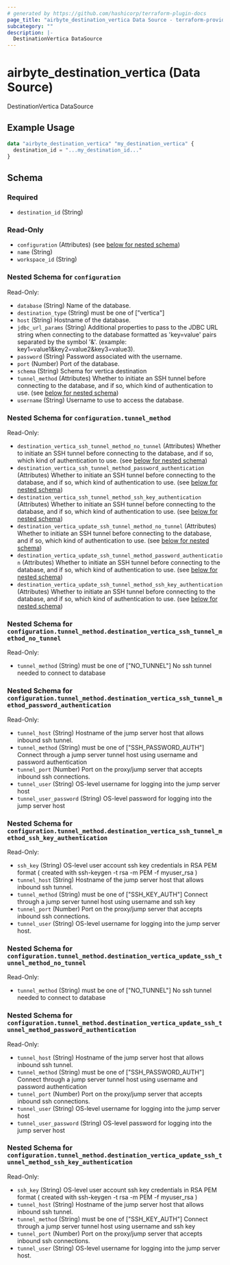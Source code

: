 ```yaml
---
# generated by https://github.com/hashicorp/terraform-plugin-docs
page_title: "airbyte_destination_vertica Data Source - terraform-provider-airbyte"
subcategory: ""
description: |-
  DestinationVertica DataSource
---
```


# airbyte_destination_vertica (Data Source)

DestinationVertica DataSource

## Example Usage

```terraform
data "airbyte_destination_vertica" "my_destination_vertica" {
  destination_id = "...my_destination_id..."
}
```

<!-- schema generated by tfplugindocs -->
## Schema

### Required

- `destination_id` (String)

### Read-Only

- `configuration` (Attributes) (see [below for nested schema](#nestedatt--configuration))
- `name` (String)
- `workspace_id` (String)

<a id="nestedatt--configuration"></a>
### Nested Schema for `configuration`

Read-Only:

- `database` (String) Name of the database.
- `destination_type` (String) must be one of ["vertica"]
- `host` (String) Hostname of the database.
- `jdbc_url_params` (String) Additional properties to pass to the JDBC URL string when connecting to the database formatted as 'key=value' pairs separated by the symbol '&'. (example: key1=value1&key2=value2&key3=value3).
- `password` (String) Password associated with the username.
- `port` (Number) Port of the database.
- `schema` (String) Schema for vertica destination
- `tunnel_method` (Attributes) Whether to initiate an SSH tunnel before connecting to the database, and if so, which kind of authentication to use. (see [below for nested schema](#nestedatt--configuration--tunnel_method))
- `username` (String) Username to use to access the database.

<a id="nestedatt--configuration--tunnel_method"></a>
### Nested Schema for `configuration.tunnel_method`

Read-Only:

- `destination_vertica_ssh_tunnel_method_no_tunnel` (Attributes) Whether to initiate an SSH tunnel before connecting to the database, and if so, which kind of authentication to use. (see [below for nested schema](#nestedatt--configuration--tunnel_method--destination_vertica_ssh_tunnel_method_no_tunnel))
- `destination_vertica_ssh_tunnel_method_password_authentication` (Attributes) Whether to initiate an SSH tunnel before connecting to the database, and if so, which kind of authentication to use. (see [below for nested schema](#nestedatt--configuration--tunnel_method--destination_vertica_ssh_tunnel_method_password_authentication))
- `destination_vertica_ssh_tunnel_method_ssh_key_authentication` (Attributes) Whether to initiate an SSH tunnel before connecting to the database, and if so, which kind of authentication to use. (see [below for nested schema](#nestedatt--configuration--tunnel_method--destination_vertica_ssh_tunnel_method_ssh_key_authentication))
- `destination_vertica_update_ssh_tunnel_method_no_tunnel` (Attributes) Whether to initiate an SSH tunnel before connecting to the database, and if so, which kind of authentication to use. (see [below for nested schema](#nestedatt--configuration--tunnel_method--destination_vertica_update_ssh_tunnel_method_no_tunnel))
- `destination_vertica_update_ssh_tunnel_method_password_authentication` (Attributes) Whether to initiate an SSH tunnel before connecting to the database, and if so, which kind of authentication to use. (see [below for nested schema](#nestedatt--configuration--tunnel_method--destination_vertica_update_ssh_tunnel_method_password_authentication))
- `destination_vertica_update_ssh_tunnel_method_ssh_key_authentication` (Attributes) Whether to initiate an SSH tunnel before connecting to the database, and if so, which kind of authentication to use. (see [below for nested schema](#nestedatt--configuration--tunnel_method--destination_vertica_update_ssh_tunnel_method_ssh_key_authentication))

<a id="nestedatt--configuration--tunnel_method--destination_vertica_ssh_tunnel_method_no_tunnel"></a>
### Nested Schema for `configuration.tunnel_method.destination_vertica_ssh_tunnel_method_no_tunnel`

Read-Only:

- `tunnel_method` (String) must be one of ["NO_TUNNEL"]
No ssh tunnel needed to connect to database


<a id="nestedatt--configuration--tunnel_method--destination_vertica_ssh_tunnel_method_password_authentication"></a>
### Nested Schema for `configuration.tunnel_method.destination_vertica_ssh_tunnel_method_password_authentication`

Read-Only:

- `tunnel_host` (String) Hostname of the jump server host that allows inbound ssh tunnel.
- `tunnel_method` (String) must be one of ["SSH_PASSWORD_AUTH"]
Connect through a jump server tunnel host using username and password authentication
- `tunnel_port` (Number) Port on the proxy/jump server that accepts inbound ssh connections.
- `tunnel_user` (String) OS-level username for logging into the jump server host
- `tunnel_user_password` (String) OS-level password for logging into the jump server host


<a id="nestedatt--configuration--tunnel_method--destination_vertica_ssh_tunnel_method_ssh_key_authentication"></a>
### Nested Schema for `configuration.tunnel_method.destination_vertica_ssh_tunnel_method_ssh_key_authentication`

Read-Only:

- `ssh_key` (String) OS-level user account ssh key credentials in RSA PEM format ( created with ssh-keygen -t rsa -m PEM -f myuser_rsa )
- `tunnel_host` (String) Hostname of the jump server host that allows inbound ssh tunnel.
- `tunnel_method` (String) must be one of ["SSH_KEY_AUTH"]
Connect through a jump server tunnel host using username and ssh key
- `tunnel_port` (Number) Port on the proxy/jump server that accepts inbound ssh connections.
- `tunnel_user` (String) OS-level username for logging into the jump server host.


<a id="nestedatt--configuration--tunnel_method--destination_vertica_update_ssh_tunnel_method_no_tunnel"></a>
### Nested Schema for `configuration.tunnel_method.destination_vertica_update_ssh_tunnel_method_no_tunnel`

Read-Only:

- `tunnel_method` (String) must be one of ["NO_TUNNEL"]
No ssh tunnel needed to connect to database


<a id="nestedatt--configuration--tunnel_method--destination_vertica_update_ssh_tunnel_method_password_authentication"></a>
### Nested Schema for `configuration.tunnel_method.destination_vertica_update_ssh_tunnel_method_password_authentication`

Read-Only:

- `tunnel_host` (String) Hostname of the jump server host that allows inbound ssh tunnel.
- `tunnel_method` (String) must be one of ["SSH_PASSWORD_AUTH"]
Connect through a jump server tunnel host using username and password authentication
- `tunnel_port` (Number) Port on the proxy/jump server that accepts inbound ssh connections.
- `tunnel_user` (String) OS-level username for logging into the jump server host
- `tunnel_user_password` (String) OS-level password for logging into the jump server host


<a id="nestedatt--configuration--tunnel_method--destination_vertica_update_ssh_tunnel_method_ssh_key_authentication"></a>
### Nested Schema for `configuration.tunnel_method.destination_vertica_update_ssh_tunnel_method_ssh_key_authentication`

Read-Only:

- `ssh_key` (String) OS-level user account ssh key credentials in RSA PEM format ( created with ssh-keygen -t rsa -m PEM -f myuser_rsa )
- `tunnel_host` (String) Hostname of the jump server host that allows inbound ssh tunnel.
- `tunnel_method` (String) must be one of ["SSH_KEY_AUTH"]
Connect through a jump server tunnel host using username and ssh key
- `tunnel_port` (Number) Port on the proxy/jump server that accepts inbound ssh connections.
- `tunnel_user` (String) OS-level username for logging into the jump server host.


